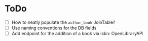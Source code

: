 # ToDo

- [ ] How to neatly populate the `author_book` JoinTable? 
- [ ] Use naming conventions for the DB fields
- [ ] Add endpoint for the addition of a book via isbn: OpenLibraryAPI